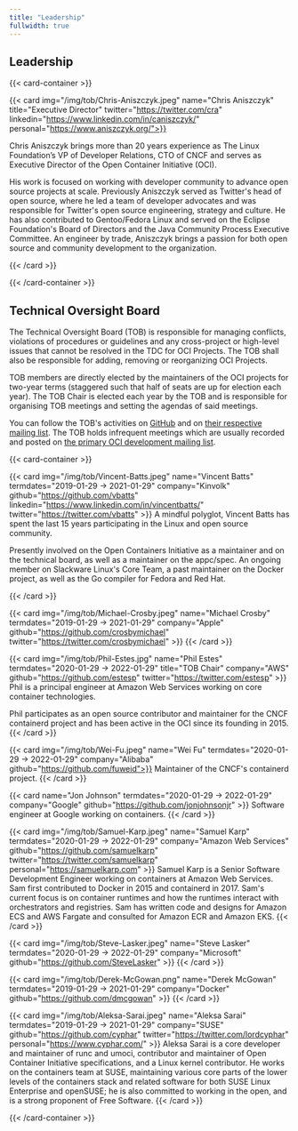 ```yaml
---
title: "Leadership"
fullwidth: true
---
```


## Leadership

{{< card-container >}}

{{< card img="/img/tob/Chris-Aniszczyk.jpeg" name="Chris Aniszczyk" title="Executive Director" twitter="https://twitter.com/cra" linkedin="https://www.linkedin.com/in/caniszczyk/" personal="https://www.aniszczyk.org/">}}

Chris Aniszczyk brings more than 20 years experience as The Linux Foundation’s
VP of Developer Relations, CTO of CNCF and serves as Executive Director of the
Open Container Initiative (OCI).

His work is focused on working with developer community to advance open source
projects at scale. Previously Aniszczyk served as Twitter's head of open
source, where he led a team of developer advocates and was responsible for
Twitter's open source engineering, strategy and culture. He has also
contributed to Gentoo/Fedora Linux and served on the Eclipse Foundation's Board
of Directors and the Java Community Process Executive Committee. An engineer by
trade, Aniszczyk brings a passion for both open source and community
development to the organization.

{{< /card >}}

{{< /card-container >}}

## Technical Oversight Board

The Technical Oversight Board (TOB) is responsible for managing conflicts, violations of procedures or guidelines and any cross-project or high-level issues that cannot be resolved in the TDC for OCI Projects.
The TOB shall also be responsible for adding, removing or reorganizing OCI Projects.

TOB members are directly elected by the maintainers of the OCI projects for two-year terms (staggered such that half of seats are up for election each year).
The TOB Chair is elected each year by the TOB and is responsible for organising TOB meetings and setting the agendas of said meetings.

You can follow the TOB's activities on [GitHub](https://github.com/opencontainers/tob) and on [their respective mailing list](https://groups.google.com/a/opencontainers.org/forum/#!forum/tob).
The TOB holds infrequent meetings which are usually recorded and posted on [the primary OCI development mailing list](https://groups.google.com/a/opencontainers.org/forum/#!forum/dev).

{{< card-container >}}

{{< card img="/img/tob/Vincent-Batts.jpeg" name="Vincent Batts" termdates="2019-01-29 → 2021-01-29" company="Kinvolk" github="https://github.com/vbatts" linkedin="https://www.linkedin.com/in/vincentbatts/" twitter="https://twitter.com/vbatts" >}}
A mindful polyglot, Vincent Batts has spent the last 15 years participating in
the Linux and open source community.

Presently involved on the Open Containers Initiative as a maintainer and on the
technical board, as well as a maintainer on the appc/spec. An ongoing member on
Slackware Linux's Core Team, a past maintainer on the Docker project, as well
as the Go compiler for Fedora and Red Hat.

{{< /card >}}

{{< card img="/img/tob/Michael-Crosby.jpeg" name="Michael Crosby" termdates="2019-01-29 → 2021-01-29" company="Apple" github="https://github.com/crosbymichael" twitter="https://twitter.com/crosbymichael" >}}
{{< /card >}}

{{< card img="/img/tob/Phil-Estes.jpg" name="Phil Estes" termdates="2020-01-29 → 2022-01-29" title="TOB Chair" company="AWS" github="https://github.com/estesp" twitter="https://twitter.com/estesp" >}}
Phil is a principal engineer at Amazon Web Services working on core container
technologies.

Phil participates as an open source contributor and maintainer for the
CNCF containerd project and has been active in the OCI since its founding
in 2015.
{{< /card >}}

{{< card img="/img/tob/Wei-Fu.jpeg" name="Wei Fu" termdates="2020-01-29 → 2022-01-29" company="Alibaba" github="https://github.com/fuweid">}}
Maintainer of the CNCF's containerd project.
{{< /card >}}

{{< card name="Jon Johnson" termdates="2020-01-29 → 2022-01-29" company="Google" github="https://github.com/jonjohnsonjr" >}}
Software engineer at Google working on containers.
{{< /card >}}

{{< card img="/img/tob/Samuel-Karp.jpeg" name="Samuel Karp" termdates="2020-01-29 → 2022-01-29" company="Amazon Web Services" github="https://github.com/samuelkarp" twitter="https://twitter.com/samuelkarp" personal="https://samuelkarp.com" >}}
Samuel Karp is a Senior Software Development Engineer working on containers at
Amazon Web Services. Sam first contributed to Docker in 2015 and containerd in
2017. Sam's current focus is on container runtimes and how the runtimes
interact with orchestrators and registries. Sam has written code and designs
for Amazon ECS and AWS Fargate and consulted for Amazon ECR and Amazon EKS.
{{< /card >}}

{{< card img="/img/tob/Steve-Lasker.jpeg" name="Steve Lasker" termdates="2020-01-29 → 2022-01-29" company="Microsoft" github="https://github.com/SteveLasker" >}}
{{< /card >}}

{{< card img="/img/tob/Derek-McGowan.png" name="Derek McGowan" termdates="2019-01-29 → 2021-01-29" company="Docker" github="https://github.com/dmcgowan" >}}
{{< /card >}}

{{< card img="/img/tob/Aleksa-Sarai.jpeg" name="Aleksa Sarai" termdates="2019-01-29 → 2021-01-29" company="SUSE" github="https://github.com/cyphar" twitter="https://twitter.com/lordcyphar" personal="https://www.cyphar.com/" >}}
Aleksa Sarai is a core developer and maintainer of runc and umoci, contributor
and maintainer of Open Container Initiative specifications, and a Linux kernel
contributor. He works on the containers team at SUSE, maintaining various core
parts of the lower levels of the containers stack and related software for both
SUSE Linux Enterprise and openSUSE; he is also committed to working in the
open, and is a strong proponent of Free Software.
{{< /card >}}

{{< /card-container >}}
